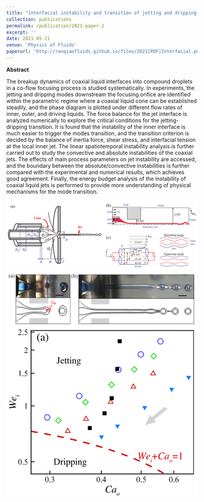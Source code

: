 ```yaml
---
title: "Interfacial instability and transition of jetting and dripping modes in a co-flow focusing process"
collection: publications
permalink: /publication/2021-paper-2
excerpt: ''
date: 2021-05-21
venue: 'Physics of Fluids'
paperurl: 'http://ranqiaofluids.github.io/files/2021[POF]Interfacial.pdf'
---
```


__Abstract__

The breakup dynamics of coaxial liquid interfaces into compound droplets in a co-flow focusing process is studied systematically. In experiments, the jetting and dripping modes downstream the focusing orifice are identified within the parametric regime where a coaxial liquid cone can be established steadily, and the phase diagram is plotted under different flow rates of inner, outer, and driving liquids. The force balance for the jet interface is analyzed numerically to explore the critical conditions for the jetting-dripping transition. It is found that the instability of the inner interface is much easier to trigger the modes transition, and the transition criterion is decided by the balance of inertia force, shear stress, and interfacial tension at the local inner jet. The linear spatiotemporal instability analysis is further carried out to study the convective and absolute instabilities of the coaxial jets. The effects of main process parameters on jet instability are accessed, and the boundary between the absolute/convective instabilities is further compared with the experimental and numerical results, which achieves good agreement. Finally, the energy budget analysis of the instability of coaxial liquid jets is performed to provide more understanding of physical mechanisms for the mode transition.

<img src='/images/2021POF-1.png'>

<img src='/images/2021POF-2.png'>

<img src='/images/2021POF-3.png'>
